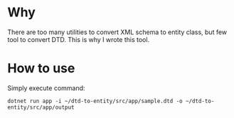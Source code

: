 # Why 
There are too many utilities to convert XML schema to entity class, but few tool to convert DTD. This is why I wrote this tool.


# How to use
Simply execute command:
```shell
dotnet run app -i ~/dtd-to-entity/src/app/sample.dtd -o ~/dtd-to-entity/src/app/output
```